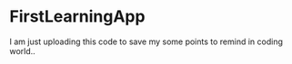 # FirstLearningApp
I am just uploading this code to save my some points to remind in coding world..
